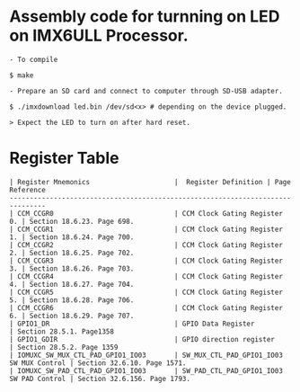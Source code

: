 # Assembly code for turnning on LED on IMX6ULL Processor.
	- To compile

	$ make

	- Prepare an SD card and connect to computer through SD-USB adapter.

	$ ./imxdownload led.bin /dev/sd<x> # depending on the device plugged.

	> Expect the LED to turn on after hard reset.

# Register Table
	| Register Mnemonics                     |  Register Definition | Page Reference
	-------------------------------------------------------------------------------
	| CCM_CCGR0                              | CCM Clock Gating Register 0. | Section 18.6.23. Page 698.
	| CCM_CCGR1                              | CCM Clock Gating Register 1. | Section 18.6.24. Page 700.
	| CCM_CCGR2                              | CCM Clock Gating Register 2. | Section 18.6.25. Page 702.
	| CCM_CCGR3                              | CCM Clock Gating Register 3. | Section 18.6.26. Page 703.
	| CCM_CCGR4                              | CCM Clock Gating Register 4. | Section 18.6.27. Page 704.
	| CCM_CCGR5                              | CCM Clock Gating Register 5. | Section 18.6.28. Page 706.
	| CCM_CCGR6                              | CCM Clock Gating Register 6. | Section 18.6.29. Page 707.
	| GPIO1_DR                               | GPIO Data Register           | Section 28.5.1. Page1358
	| GPIO1_GDIR                             | GPIO direction register      | Section 28.5.2. Page 1359
	| IOMUXC_SW_MUX_CTL_PAD_GPIO1_IO03       | SW_MUX_CTL_PAD_GPIO1_IO03 SW MUX Control | Section 32.6.10. Page 1571.
	| IOMUXC_SW_PAD_CTL_PAD_GPIO1_IO03       | SW_PAD_CTL_PAD_GPIO1_IO03 SW PAD Control | Section 32.6.156. Page 1793.
 

